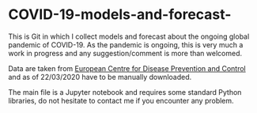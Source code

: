 # COVID-19-models-and-forecast-

This is Git in which I collect models and forecast about the ongoing global pandemic of COVID-19.
As the pandemic is ongoing, this is very much a work in progress and any suggestion/comment is more than welcomed.

Data are taken from [European Centre for Disease Prevention and Control](https://www.ecdc.europa.eu/en/publications-data/download-todays-data-geographic-distribution-covid-19-cases-worldwide
) and as of 22/03/2020 have to be manually downloaded.

The main file is a Jupyter notebook and requires some standard Python libraries, do not hesitate to contact me 
if you encounter any problem.   
